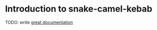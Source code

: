 # Introduction to snake-camel-kebab

TODO: write [great documentation](http://jacobian.org/writing/what-to-write/)
